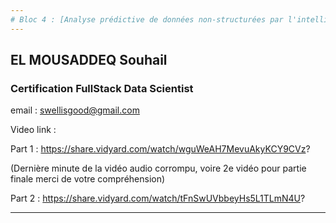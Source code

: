 ```yaml
---
# Bloc 4 : [Analyse prédictive de données non-structurées par l'intelligence artificielle]
---
```


## EL MOUSADDEQ Souhail

### Certification FullStack Data Scientist

email : swellisgood@gmail.com

Video link :

Part 1 : https://share.vidyard.com/watch/wguWeAH7MevuAkyKCY9CVz?

(Dernière minute de la vidéo audio corrompu, voire 2e vidéo pour partie finale merci de votre compréhension)

Part 2 : https://share.vidyard.com/watch/tFnSwUVbbeyHs5L1TLmN4U?

---
